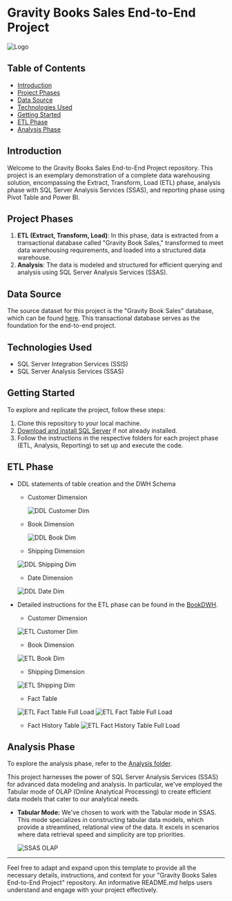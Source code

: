 # Gravity Books Sales End-to-End Project
![Logo](https://github.com/3amory99/Gravity-Books-Sales-End-to-End-Project/blob/master/Project%20Screenshots/gravity%20logo.png)
## Table of Contents
- [Introduction](#introduction)
- [Project Phases](#project-phases)
- [Data Source](#data-source)
- [Technologies Used](#technologies-used)
- [Getting Started](#getting-started)
- [ETL Phase](#etl-phase)
- [Analysis Phase](#analysis-phase)


## Introduction
Welcome to the Gravity Books Sales End-to-End Project repository. This project is an exemplary demonstration of a complete data warehousing solution, encompassing the Extract, Transform, Load (ETL) phase, analysis phase with SQL Server Analysis Services (SSAS), and reporting phase using Pivot Table and Power BI.

## Project Phases
1. **ETL (Extract, Transform, Load)**: In this phase, data is extracted from a transactional database called "Gravity Book Sales," transformed to meet data warehousing requirements, and loaded into a structured data warehouse.
2. **Analysis**: The data is modeled and structured for efficient querying and analysis using SQL Server Analysis Services (SSAS).

## Data Source
The source dataset for this project is the "Gravity Book Sales" database, which can be found [here](https://github.com/MohamedAtef177/GravityBookETL/tree/main/Source%20data%20file/sample_db_gravity/gravity_sqlserver). This transactional database serves as the foundation for the end-to-end project.

## Technologies Used
- SQL Server Integration Services (SSIS)
- SQL Server Analysis Services (SSAS)

## Getting Started
To explore and replicate the project, follow these steps:
1. Clone this repository to your local machine.
2. [Download and install SQL Server](https://www.microsoft.com/en-us/sql-server/sql-server-downloads) if not already installed.
3. Follow the instructions in the respective folders for each project phase (ETL, Analysis, Reporting) to set up and execute the code.

## ETL Phase


* DDL statements of table creation and the DWH Schema
  
  * Customer Dimension
    
    ![DDL Customer Dim](https://github.com/MohamedAtef177/GravityBookETL/blob/main/ScreenShots/DimCustomerData.PNG)
    
  * Book Dimension
    
    ![DDL Book Dim](https://github.com/MohamedAtef177/GravityBookETL/blob/main/ScreenShots/DimBookData.PNG)
    
   * Shipping Dimension
     
    ![DDL Shipping Dim](https://github.com/MohamedAtef177/GravityBookETL/blob/main/ScreenShots/Dimshiping_methodData.PNG)
  
   * Date Dimension
     
    ![DDL Date Dim](https://github.com/MohamedAtef177/GravityBookETL/blob/main/ScreenShots/DimDateData.PNG)





* Detailed instructions for the ETL phase can be found in the [BookDWH](/ETL).

   * Customer Dimension
   
    ![ETL Customer Dim](https://github.com/MohamedAtef177/GravityBookETL/blob/main/ScreenShots/DimCustomer.PNG)

   * Book Dimension
   
    ![ETL Book Dim](https://github.com/MohamedAtef177/GravityBookETL/blob/main/ScreenShots/Dimbook.PNG)

   * Shipping Dimension
   
    ![ETL Shipping Dim](https://github.com/MohamedAtef177/GravityBookETL/blob/main/ScreenShots/Dimshiping_method.PNG)

   * Fact Table 
   
    ![ETL Fact Table Full Load](https://github.com/MohamedAtef177/GravityBookETL/blob/main/ScreenShots/Fact_order.PNG)
    ![ETL Fact Table Full Load](https://github.com/MohamedAtef177/GravityBookETL/blob/main/ScreenShots/Fact_order2.PNG)

   * Fact History Table
    ![ETL Fact History Table Full Load](https://github.com/MohamedAtef177/GravityBookETL/blob/main/ScreenShots/Fact%20history.PNG)

## Analysis Phase
To explore the analysis phase, refer to the [Analysis folder](/Analysis).

This project harnesses the power of SQL Server Analysis Services (SSAS) for advanced data modeling and analysis. In particular, we've employed the Tabular mode of OLAP (Online Analytical Processing) to create efficient data models that cater to our analytical needs.

- **Tabular Mode:** We've chosen to work with the Tabular mode in SSAS. This mode specializes in constructing tabular data models, which provide a streamlined, relational view of the data. It excels in scenarios where data retrieval speed and simplicity are top priorities.

    ![SSAS OLAP](https://github.com/MohamedAtef177/GravityBookETL/blob/main/ScreenShots/BookCube.PNG)


---

Feel free to adapt and expand upon this template to provide all the necessary details, instructions, and context for your "Gravity Books Sales End-to-End Project" repository. An informative README.md helps users understand and engage with your project effectively.
